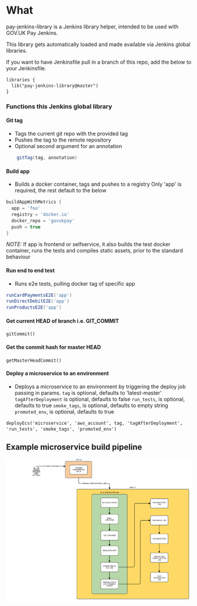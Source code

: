 # What

pay-jenkins-library is a Jenkins library helper, intended to be used
with GOV.UK Pay Jenkins.

This library gets automatically loaded and made available via Jenkins global libraries.

If you want to have Jenkinsfile pull in a branch of this repo, add the below to your
Jenkinsfile.

```
libraries {
  lib("pay-jenkins-library@master")
}
```
### Functions this Jenkins global library

#### Git tag

- Tags the current git repo with the provided tag
- Pushes the tag to the remote repository
- Optional second argument for an annotation

```groovy
    gitTag(tag, annotation)
```

#### Build app

- Builds a docker container, tags and pushes to a registry
  Only 'app' is required, the rest default to the below

```groovy
buildAppWithMetrics {
  app = 'foo'
  registry = 'docker.io'
  docker_repo = 'govukpay'
  push = true
}
```

*NOTE:* If app is frontend or selfservice, it also builds the test docker container, runs the tests and compiles static assets,
prior to the standard behaviour

#### Run end to end test

- Runs e2e tests, pulling docker tag of specific app

```groovy
runCardPaymentsE2E('app')
runDirectDebitE2E('app')
runProductsE2E('app')
```

#### Get current HEAD of branch i.e. GIT_COMMIT

```
gitCommit()
```

#### Get the commit hash for master HEAD

```
getMasterHeadCommit()
```

#### Deploy a microservice to an environment

- Deploys a microservice to an environment by triggering
  the deploy job passing in params.
  `tag` is optional, defaults to 'latest-master'
  `tagAfterDeployment` is optional, defaults to false
  `run_tests`, is optional, defaults to true
  `smoke_tags`, is optional, defaults to empty string
  `promoted_env`, is optional, defaults to true

```
deployEcs('microservice', 'aws_account', tag, 'tagAfterDeployment', 'run_tests', 'smoke_tags', 'promoted_env')
```

## Example microservice build pipeline

![microservice build pipeline](docs/jenkins2pipeline.png)


